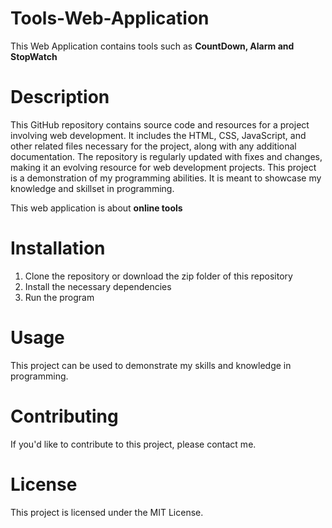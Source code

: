 
# Tools-Web-Application
This Web Application contains tools such as **CountDown, Alarm and StopWatch**

# Description
 This GitHub repository contains source code and resources for a project involving web development. It includes the HTML, CSS, JavaScript, and other related files necessary for the project, along with any additional documentation. The repository is regularly updated with fixes and changes, making it an evolving resource for web development projects. This project is a demonstration of my programming abilities. It is meant to showcase my knowledge and skillset in programming.

This web application is about **online tools**
# Installation
1. Clone the repository or download the zip folder of this repository
2. Install the necessary dependencies
3. Run the program

# Usage 
This project can be used to demonstrate my skills and knowledge in programming.

# Contributing
If you'd like to contribute to this project, please contact me.

# License
This project is licensed under the MIT License.